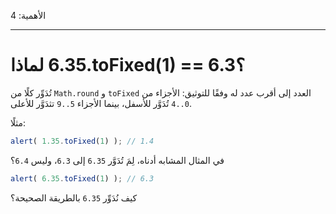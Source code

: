 الأهمية: 4

---

#  لماذا ‎6.35.toFixed(1) == 6.3؟


تُدَوِّر كلًا من `Math.round` و `toFixed` العدد إلى أقرب عدد له وفقًا للتوثيق: الأجزاء من `0..4` تُدَوَّر للأسفل، بينما الأجزاء `5..9` تثدَوَّر للأعلى.

مثلًا:


```js run
alert( 1.35.toFixed(1) ); // 1.4
```

في المثال المشابه  أدناه، لِمَ تُدَوَّر `6.35` إلى `6.3`، وليس `6.4`؟

```js run
alert( 6.35.toFixed(1) ); // 6.3
```

كيف نُدَوِّر `6.35` بالطريقة الصحيحة؟

